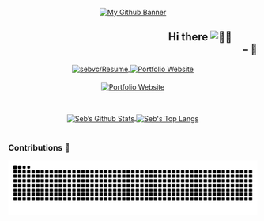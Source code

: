 <div align="center">
  <!-- <img width="200" src="https://github.com/sebvc/sebvc/assets/90735870/163b1a95-e5da-4bd9-bd43-da0837f7b3b0" alt="My Profile Picture"> -->

  [![My Github Banner](https://github.com/sebvc/sebvc/assets/90735870/8dd7757a-2ce0-404a-b4d3-19b361e32973)](http://tx.ag/sebvc)
</div>

<div align="end">


<!-- https://animated-fluent-emoji.vercel.app/ for animated👋🏽 -->
## Hi there <img src="https://raw.githubusercontent.com/Tarikul-Islam-Anik/Animated-Fluent-Emojis/master/Emojis/Hand%20gestures/Waving%20Hand%20Medium%20Skin%20Tone.png" alt="👋🏽" width="30" height="30" /> &#10240;&#10240;&#10240; <br> &#10240;&#10240;&#10240;&#10240;&#10240;&#10240;&#10240;&#10240; &ndash; 🦀
</div>

<!-- ### Some Fun Stuff 🚀 -->
<!-- From: https://github.com/anuraghazra/github-readme-stats -->
<!-- [![Seb’s github stats](https://github-readme-stats.vercel.app/api?username=sebvc&show_icons=true&include_all_commits=true&rank_icon=github&hide=contribs&title_color=c50000&icon_color=c50000&text_color=6e6e6e&bg_color=00000000&border_color=810202)](https://github.com/sebvc)

[![Top Langs](https://github-readme-stats.vercel.app/api/top-langs/?username=sebvc&layout=compact&theme=onedark&title_color=c50000&text_color=6e6e6e&bg_color=00000000&border_color=810202&hide_progress=true&hide=PHP&langs_count=8)](https://github.com/sebvc)
 -->
<div align="center">

<a href="https://github.com/sebvc/Resume">
  <img align="center" alt="sebvc/Resume" src="https://github-readme-stats.vercel.app/api/pin/?username=sebvc&repo=Resume&theme=shadow_red&text_color=6e6e6e&border_color=6e6e6e" />
</a>
<!-- &emsp;horizontal space -->
<a href="https://github.com/sebvc/people.tamu.edu">
  <img align="center" alt="Portfolio Website" src="https://github-readme-stats.vercel.app/api/pin/?username=sebvc&repo=people.tamu.edu&theme=shadow_red&text_color=6e6e6e&border_color=6e6e6e" />
</a>
<!-- &emsp;horizontal space -->
<br>
<br>
<!-- [![](https://img.shields.io/badge/⭐%20My%20TwinCAT%20Demos%20Starred%20List-9a0000)](https://github.com/stars/sebvc/lists/my-twincat-demos) -->

<a href="https://github.com/stars/sebvc/lists/my-twincat-demos">
  <img align="center" width="30%" alt="Portfolio Website" src="https://img.shields.io/badge/⭐%20My%20TwinCAT%20Demos%20Starred%20List-9a0000" />
</a>
<!-- &emsp;horizontal space -->

<br><!-- new line space <br>-->

<a href="https://github.com/sebvc">
  <img alt="Seb’s Github Stats" align="center" src="https://github-readme-stats.vercel.app/api?username=sebvc&show_icons=true&include_all_commits=true&rank_icon=github&hide=contribs&theme=shadow_red&text_color=6e6e6e" />
</a>
<a href="https://github.com/sebvc">
  <img alt="Seb's Top Langs" align="center" src="https://github-readme-stats.vercel.app/api/top-langs/?username=sebvc&hide_progress=true&langs_count=10&theme=shadow_red&text_color=6e6e6e" />
</a>
</div>
<br>

### Contributions 🐍<!-- Snake from Platane -->
<a href="https://platane.github.io/snk/">
<picture> 
  <source media="(prefers-color-scheme: dark)" srcset="https://raw.githubusercontent.com/sebvc/sebvc/output/github-contribution-grid-snake-dark.svg">
  <source media="(prefers-color-scheme: light)" srcset="https://raw.githubusercontent.com/sebvc/sebvc/output/github-contribution-grid-snake.svg">
  <img alt="github contribution grid snake animation" src="https://raw.githubusercontent.com/sebvc/sebvc/output/github-contribution-grid-snake.svg">
</picture>
</a>

<!-- [![Seb's github activity graph](https://github-readme-activity-graph.vercel.app/graph?username=sebvc&bg_color=fffff0&color=708090&line=24292e&point=24292e&area=true&hide_border=true)](https://github.com/sebvc) -->



<!--
**sebvc/sebvc** is a ✨ _special_ ✨ repository because its `README.md` (this file) appears on your GitHub profile.

Here are some ideas to get you started:

- 🔭 I’m currently working on ...
- 🌱 I’m currently learning ...
- 👯 I’m looking to collaborate on ...
- 🤔 I’m looking for help with ...
- 💬 Ask me about ...
- 📫 How to reach me: ...
- 😄 Pronouns: ...
- ⚡ Fun fact: ...
-->
